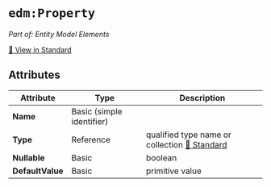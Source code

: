 # `edm:Property`

*Part of: Entity Model Elements*

[📖 View in Standard](https://docs.oasis-open.org/odata/odata-csdl-xml/v4.02/csd01/odata-csdl-xml-v4.02-csd01.html#sec_Property)

## Attributes

| Attribute | Type | Description |
|-----------|------|-------------|
| **Name** | Basic (simple identifier) |  |
| **Type** | Reference | qualified type name or collection [📖 Standard](https://docs.oasis-open.org/odata/odata-csdl-xml/v4.02/csd01/odata-csdl-xml-v4.02-csd01.html#sec_Type) |
| **Nullable** | Basic | boolean |
| **DefaultValue** | Basic | primitive value |